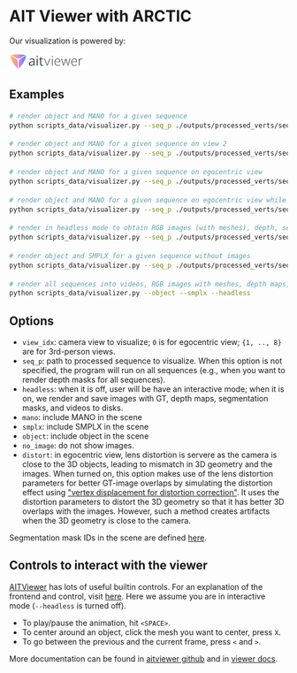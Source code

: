 # AIT Viewer with ARCTIC

Our visualization is powered by:

<a href="https://github.com/eth-ait/aitviewer"><img src="../../docs/static/aitviewer-logo.svg" alt="Image" height="30"/></a>

## Examples

```bash
# render object and MANO for a given sequence
python scripts_data/visualizer.py --seq_p ./outputs/processed_verts/seqs/s01/capsulemachine_use_01.npy --object --mano

# render object and MANO for a given sequence on view 2
python scripts_data/visualizer.py --seq_p ./outputs/processed_verts/seqs/s01/capsulemachine_use_01.npy --object --mano --view_idx 2

# render object and MANO for a given sequence on egocentric view
python scripts_data/visualizer.py --seq_p ./outputs/processed_verts/seqs/s01/capsulemachine_use_01.npy --object --mano --view_idx 0

# render object and MANO for a given sequence on egocentric view while taking lens distortion into account
python scripts_data/visualizer.py --seq_p ./outputs/processed_verts/seqs/s01/capsulemachine_use_01.npy --object --mano --view_idx 0 --distort

# render in headless mode to obtain RGB images (with meshes), depth, segmentation masks, and mp4 video of the visualization
python scripts_data/visualizer.py --seq_p ./outputs/processed_verts/seqs/s01/capsulemachine_use_01.npy --object --mano --headless

# render object and SMPLX for a given sequence without images
python scripts_data/visualizer.py --seq_p ./outputs/processed_verts/seqs/s01/capsulemachine_use_01.npy --object --smplx --no_image

# render all sequences into videos, RGB images with meshes, depth maps, and segmentation masks
python scripts_data/visualizer.py --object --smplx --headless
```

## Options

- `view_idx`: camera view to visualize; `0` is for egocentric view; `{1, .., 8}` are for 3rd-person views.
- `seq_p`: path to processed sequence to visualize. When this option is not specified, the program will run on all sequences (e.g., when you want to render depth masks for all sequences).
- `headless`: when it is off, user will be have an interactive mode; when it is on, we render and save images with GT, depth maps, segmentation masks, and videos to disks.
- `mano`: include MANO in the scene
- `smplx`: include SMPLX in the scene
- `object`: include object in the scene
- `no_image`: do not show images.
- `distort`: in egocentric view, lens distortion is servere as the camera is close to the 3D objects, leading to mismatch in 3D geometry and the images. When turned on, this option makes use of the lens distortion parameters for better GT-image overlaps by simulating the distortion effect using ["vertex displacement for distortion correction"](https://stackoverflow.com/questions/44489686/camera-lens-distortion-in-opengl). It uses the distortion parameters to distort the 3D geometry so that it has better 3D overlaps with the images. However, such a method creates artifacts when the 3D geometry is close to the camera.

Segmentation mask IDs in the scene are defined [here](https://github.com/zc-alexfan/arctic-private/blob/arctic/common/viewer.py#L24).

## Controls to interact with the viewer

[AITViewer](https://github.com/eth-ait/aitviewer) has lots of useful builtin controls. For an explanation of the frontend and control, visit [here](https://eth-ait.github.io/aitviewer/frontend.html). Here we assume you are in interactive mode (`--headless` is turned off).

- To play/pause the animation, hit `<SPACE>`.
- To center around an object, click the mesh you want to center, press `X`.
- To go between the previous and the current frame, press `<` and `>`.

More documentation can be found in [aitviewer github](https://github.com/eth-ait/aitviewer) and in [viewer docs](https://eth-ait.github.io/aitviewer/frontend.html).

